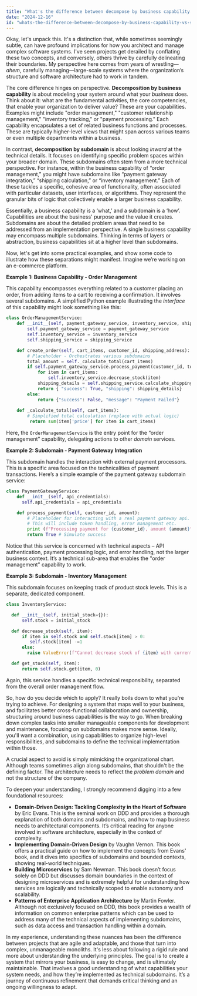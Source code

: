 ```yaml
---
title: "What's the difference between decompose by business capability vs. subdomain?"
date: "2024-12-16"
id: "whats-the-difference-between-decompose-by-business-capability-vs-subdomain"
---
```


Okay, let's unpack this. It's a distinction that, while sometimes seemingly subtle, can have profound implications for how you architect and manage complex software systems. I've seen projects get derailed by conflating these two concepts, and conversely, others thrive by carefully delineating their boundaries. My perspective here comes from years of wrestling—*ahem*, carefully managing—large-scale systems where the organization’s structure and software architecture had to work in tandem.

The core difference hinges on perspective. **Decomposition by business capability** is about modeling your system around what your *business* does. Think about it: what are the fundamental activities, the core competencies, that enable your organization to deliver value? These are your capabilities. Examples might include "order management," "customer relationship management," "inventory tracking," or "payment processing." Each capability encapsulates a set of related business functions and processes. These are typically higher-level views that might span across various teams or even multiple departments within a business.

In contrast, **decomposition by subdomain** is about looking *inward* at the technical details. It focuses on identifying specific problem spaces within your broader domain. These subdomains often stem from a more technical perspective. For instance, within the business capability of “order management,” you might have subdomains like “payment gateway integration,” “shipping calculation,” or “inventory management.” Each of these tackles a specific, cohesive area of functionality, often associated with particular datasets, user interfaces, or algorithms. They represent the granular bits of logic that collectively enable a larger business capability.

Essentially, a business capability is a ‘what,’ and a subdomain is a ‘how’. Capabilities are about the business' purpose and the value it creates. Subdomains are about the detailed problem areas that need to be addressed from an implementation perspective. A single business capability may encompass multiple subdomains. Thinking in terms of layers or abstraction, business capabilities sit at a higher level than subdomains.

Now, let's get into some practical examples, and show some code to illustrate how these separations might manifest. Imagine we’re working on an e-commerce platform.

**Example 1: Business Capability - Order Management**

This capability encompasses everything related to a customer placing an order, from adding items to a cart to receiving a confirmation. It involves several subdomains. A simplified Python example illustrating the *interface* of this capability might look something like this:

```python
class OrderManagementService:
    def __init__(self, payment_gateway_service, inventory_service, shipping_service):
        self.payment_gateway_service = payment_gateway_service
        self.inventory_service = inventory_service
        self.shipping_service = shipping_service

    def create_order(self, cart_items, customer_id, shipping_address):
        # Placeholder - Orchestrates various subdomains
        total_amount = self._calculate_total(cart_items)
        if self.payment_gateway_service.process_payment(customer_id, total_amount):
            for item in cart_items:
                self.inventory_service.decrease_stock(item)
            shipping_details = self.shipping_service.calculate_shipping(cart_items, shipping_address)
            return { "success": True, "shipping": shipping_details}
        else:
            return {"success": False, "message": "Payment Failed"}
    
    def _calculate_total(self, cart_items):
        # Simplified total calculation (replace with actual logic)
         return sum(item['price'] for item in cart_items)
```

Here, the `OrderManagementService` is the entry point for the “order management” capability, delegating actions to other *domain* services.

**Example 2: Subdomain - Payment Gateway Integration**

This subdomain handles the interaction with external payment processors. This is a specific area focused on the technicalities of payment transactions. Here’s a simple example of the payment gateway subdomain service:

```python
class PaymentGatewayService:
    def __init__(self, api_credentials):
      self.api_credentials = api_credentials

    def process_payment(self, customer_id, amount):
        # Placeholder for interacting with a real payment gateway api.
        # This will include token handling, error management etc.
        print (f"Processing payment for {customer_id}, amount {amount}") # For demo.
        return True # Simulate success

```

Notice that this service is concerned with technical aspects – API authentication, payment processing logic, and error handling, not the larger business context. It’s a technical sub-area that enables the "order management" capability to work.

**Example 3: Subdomain - Inventory Management**

This subdomain focuses on keeping track of product stock levels. This is a separate, dedicated component.

```python
class InventoryService:

  def __init__(self, initial_stock={}):
      self.stock = initial_stock

  def decrease_stock(self, item):
      if item in self.stock and self.stock[item] > 0:
         self.stock[item] -=1
      else:
        raise ValueError(f"Cannot decrease stock of {item} with current amount : {self.stock.get(item, 0)}")

  def get_stock(self, item):
      return self.stock.get(item, 0)

```
Again, this service handles a specific technical responsibility, separated from the overall order management flow.

So, how do you decide which to apply? It really boils down to what you're trying to achieve. For designing a system that maps well to your business, and facilitates better cross-functional collaboration and ownership, structuring around business capabilities is the way to go. When breaking down complex tasks into smaller manageable components for development and maintenance, focusing on subdomains makes more sense. Ideally, you'll want a combination, using capabilities to organize high-level responsibilities, and subdomains to define the technical implementation within those.

A crucial aspect to avoid is simply mimicking the organizational chart. Although teams sometimes align along subdomains, that shouldn't be the defining factor. The architecture needs to reflect the *problem domain* and not the structure of the company.

To deepen your understanding, I strongly recommend digging into a few foundational resources:

*   **Domain-Driven Design: Tackling Complexity in the Heart of Software** by Eric Evans. This is the seminal work on DDD and provides a thorough explanation of both domains and subdomains, and how to map business needs to architectural components. It’s critical reading for anyone involved in software architecture, especially in the context of complexity.
*   **Implementing Domain-Driven Design** by Vaughn Vernon. This book offers a practical guide on how to implement the concepts from Evans' book, and it dives into specifics of subdomains and bounded contexts, showing real-world techniques.
*   **Building Microservices** by Sam Newman. This book doesn’t focus solely on DDD but discusses domain boundaries in the context of designing microservices and is extremely helpful for understanding how services are logically and technically scoped to enable autonomy and scalability.
*   **Patterns of Enterprise Application Architecture** by Martin Fowler. Although not exclusively focused on DDD, this book provides a wealth of information on common enterprise patterns which can be used to address many of the technical aspects of implementing subdomains, such as data access and transaction handling within a domain.

In my experience, understanding these nuances has been the difference between projects that are agile and adaptable, and those that turn into complex, unmanageable monoliths. It's less about following a rigid rule and more about understanding the underlying principles. The goal is to create a system that mirrors your business, is easy to change, and is ultimately maintainable. That involves a good understanding of what capabilities your system needs, and how they’re implemented as technical subdomains. It’s a journey of continuous refinement that demands critical thinking and an ongoing willingness to adapt.
